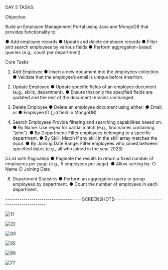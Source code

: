 DAY 5 TASKS:

Objective:

Build an Employee Management Portal using Java and MongoDB that provides
functionality to:

● Add employee records
● Update and delete employee records
● Filter and search employees by various fields
● Perform aggregation-based queries (e.g., count per department)

Core Tasks
1. Add Employee
● Insert a new document into the employees collection.
● Validate that the employee’s email is unique before insertion.

2. Update Employee
● Update specific fields of an employee document (e.g., skills, department).
● Ensure that only the specified fields are updated and the rest of the document
remains unchanged.

3. Delete Employee
● Delete an employee document using either:
● Email, or
● Employee ID (_id field in MongoDB)

4. Search Employees
Provide filtering and searching capabilities based on:
● By Name: Use regex for partial match (e.g., find names containing “john”).
● By Department: Filter employees belonging to a specific department.
● By Skill: Match if any skill in the skill array matches the input.
● By Joining Date Range: Filter employees who joined between specified dates
(e.g., all who joined in the year 2023)

5.List with Pagination
● Paginate the results to return a fixed number of employees per page (e.g., 5
employees per page).
● Allow sorting by:
○ Name
○ Joining Date

6. Department Statistics
● Perform an aggregation query to group employees by department.
● Count the number of employees in each department.



 
--------------------------------------SCREENSHOTS--------------------------------------------


![11](https://github.com/user-attachments/assets/766e36ce-f458-4560-9289-108e25e6ba93)

![22](https://github.com/user-attachments/assets/fd659126-0f2b-429f-b1fb-544305bc5557)

![33](https://github.com/user-attachments/assets/4aae14d2-77ae-4aef-82fd-e72b843a711b)

![55](https://github.com/user-attachments/assets/187ae6be-d799-4e27-b3a0-69653a90281b)

![66](https://github.com/user-attachments/assets/e59adfd9-1ff1-46a5-81ec-266b7c1edc96)

![77](https://github.com/user-attachments/assets/492470fb-54c6-4236-92f5-51c0c939cbeb)



